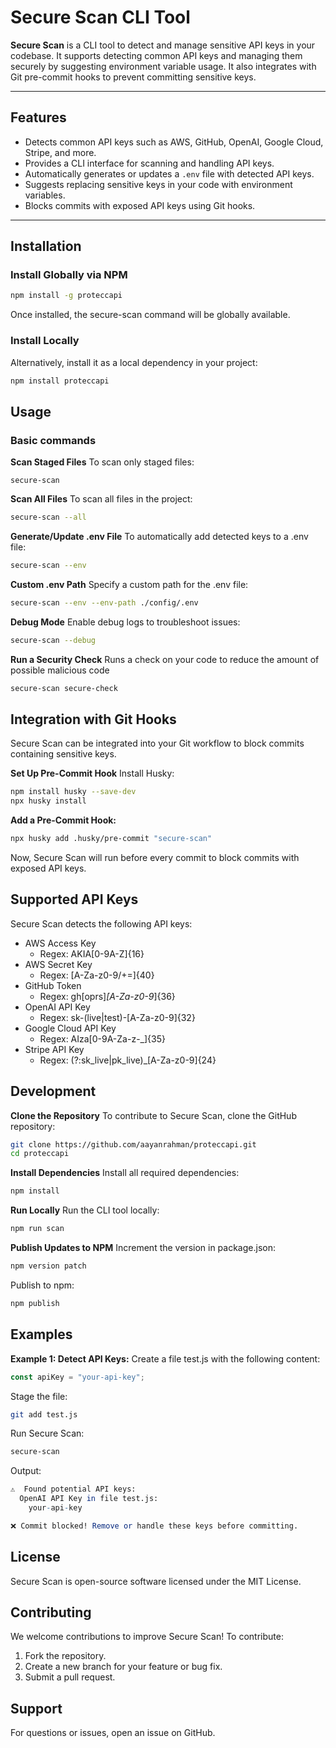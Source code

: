 # Secure Scan CLI Tool

**Secure Scan** is a CLI tool to detect and manage sensitive API keys in your codebase. It supports detecting common API keys and managing them securely by suggesting environment variable usage. It also integrates with Git pre-commit hooks to prevent committing sensitive keys.

---

## Features

- Detects common API keys such as AWS, GitHub, OpenAI, Google Cloud, Stripe, and more.
- Provides a CLI interface for scanning and handling API keys.
- Automatically generates or updates a `.env` file with detected API keys.
- Suggests replacing sensitive keys in your code with environment variables.
- Blocks commits with exposed API keys using Git hooks.

---

## Installation

### Install Globally via NPM

```bash
npm install -g proteccapi
```

Once installed, the secure-scan command will be globally available.

### Install Locally
Alternatively, install it as a local dependency in your project:
```bash
npm install proteccapi
```

## Usage

### Basic commands 
**Scan Staged Files**
To scan only staged files:
```
secure-scan
```
**Scan All Files**
To scan all files in the project:
``` bash
secure-scan --all
```

**Generate/Update .env File**
To automatically add detected keys to a .env file:
```bash
secure-scan --env
```

**Custom .env Path**
Specify a custom path for the .env file:
```bash
secure-scan --env --env-path ./config/.env
```

**Debug Mode**
Enable debug logs to troubleshoot issues:
```bash
secure-scan --debug
```

**Run a Security Check**
Runs a check on your code to reduce the amount of possible malicious code 
```bash
secure-scan secure-check
```

## Integration with Git Hooks
Secure Scan can be integrated into your Git workflow to block commits containing sensitive keys.

**Set Up Pre-Commit Hook**
Install Husky:
``` bash
npm install husky --save-dev
npx husky install
```

**Add a Pre-Commit Hook:**
``` bash
npx husky add .husky/pre-commit "secure-scan"
```
Now, Secure Scan will run before every commit to block commits with exposed API keys.

## Supported API Keys
Secure Scan detects the following API keys:

- AWS Access Key
    - Regex: AKIA[0-9A-Z]{16}
- AWS Secret Key
    - Regex: [A-Za-z0-9/+=]{40}
- GitHub Token
    - Regex: gh[oprs]_[A-Za-z0-9_]{36}
- OpenAI API Key
    - Regex: sk-(live|test)-[A-Za-z0-9]{32}
- Google Cloud API Key
    - Regex: AIza[0-9A-Za-z-_]{35}
- Stripe API Key
    - Regex: (?:sk_live|pk_live)_[A-Za-z0-9]{24}

## Development
**Clone the Repository**
To contribute to Secure Scan, clone the GitHub repository:
``` bash
git clone https://github.com/aayanrahman/proteccapi.git
cd proteccapi
```
**Install Dependencies**
Install all required dependencies:
```bash
npm install
```

**Run Locally**
Run the CLI tool locally:
```bash
npm run scan
```

**Publish Updates to NPM**
Increment the version in package.json:
```bash
npm version patch
```
Publish to npm:
```bash
npm publish
```

## Examples
**Example 1: Detect API Keys:** 
Create a file test.js with the following content:
```javascript
const apiKey = "your-api-key";
```
Stage the file:
```bash
git add test.js
```
Run Secure Scan: 
```bash
secure-scan
```

Output:

```mathematica
⚠️  Found potential API keys:
  OpenAI API Key in file test.js:
    your-api-key

❌ Commit blocked! Remove or handle these keys before committing.
```
## License
Secure Scan is open-source software licensed under the MIT License.

## Contributing
We welcome contributions to improve Secure Scan! To contribute:

1. Fork the repository.
2. Create a new branch for your feature or bug fix.
3. Submit a pull request.

## Support
For questions or issues, open an issue on GitHub.



